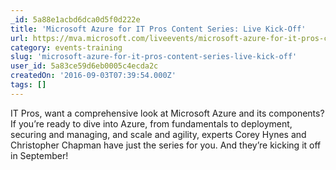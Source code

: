 ```yaml
---
_id: 5a88e1acbd6dca0d5f0d222e
title: 'Microsoft Azure for IT Pros Content Series: Live Kick-Off'
url: https://mva.microsoft.com/liveevents/microsoft-azure-for-it-pros-content-series-live-kick-off
category: events-training
slug: 'microsoft-azure-for-it-pros-content-series-live-kick-off'
user_id: 5a83ce59d6eb0005c4ecda2c
createdOn: '2016-09-03T07:39:54.000Z'
tags: []
---
```


IT Pros, want a comprehensive look at Microsoft Azure and its components? If you’re ready to dive into Azure, from fundamentals to deployment, securing and managing, and scale and agility, experts Corey Hynes and Christopher Chapman have just the series for you. And they’re kicking it off in September!
